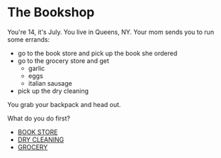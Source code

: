 # The Bookshop

You're 14, it's July. You live in Queens, NY. Your mom sends you to run some errands:
* go to the book store and pick up the book she ordered
* go to the grocery store and get
  * garlic
  * eggs
  * italian sausage
* pick up the dry cleaning

You grab your backpack and head out.

What do you do first?
* [BOOK STORE](2)
* [DRY CLEANING](3)
* [GROCERY](4)
